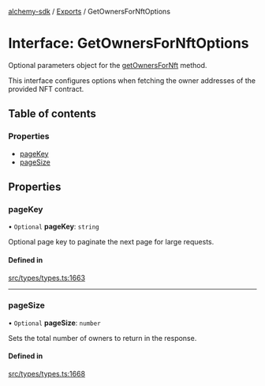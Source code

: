 [alchemy-sdk](../README.md) / [Exports](../modules.md) / GetOwnersForNftOptions

# Interface: GetOwnersForNftOptions

Optional parameters object for the [getOwnersForNft](../classes/NftNamespace.md#getownersfornft) method.

This interface configures options when fetching the owner addresses of the
provided NFT contract.

## Table of contents

### Properties

- [pageKey](GetOwnersForNftOptions.md#pagekey)
- [pageSize](GetOwnersForNftOptions.md#pagesize)

## Properties

### pageKey

• `Optional` **pageKey**: `string`

Optional page key to paginate the next page for large requests.

#### Defined in

[src/types/types.ts:1663](https://github.com/alchemyplatform/alchemy-sdk-js/blob/8dc500a/src/types/types.ts#L1663)

___

### pageSize

• `Optional` **pageSize**: `number`

Sets the total number of owners to return in the response.

#### Defined in

[src/types/types.ts:1668](https://github.com/alchemyplatform/alchemy-sdk-js/blob/8dc500a/src/types/types.ts#L1668)

